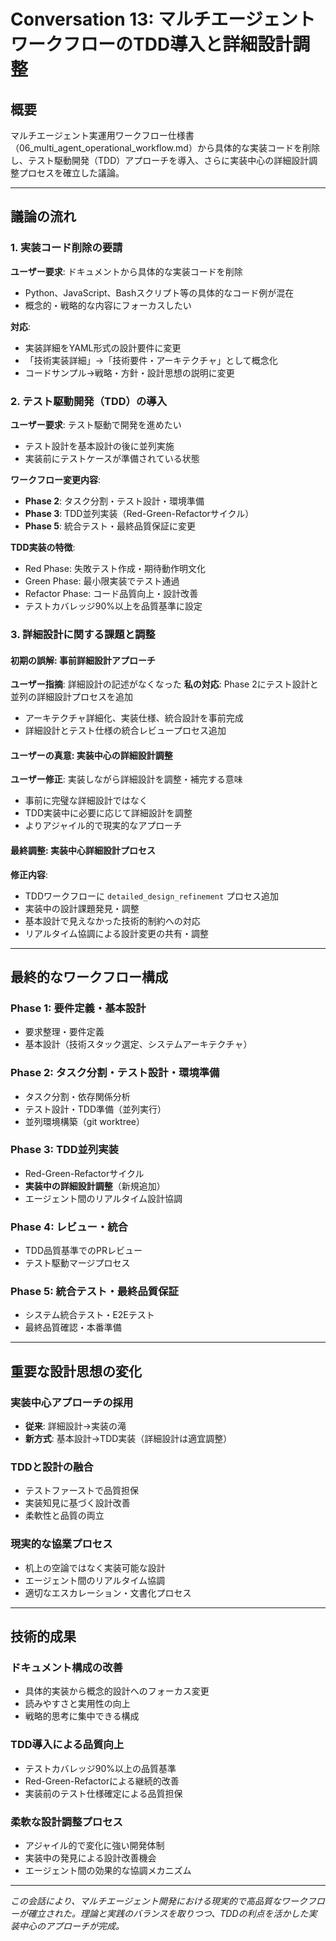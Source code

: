# Conversation 13: マルチエージェントワークフローのTDD導入と詳細設計調整

## 概要
マルチエージェント実運用ワークフロー仕様書（06_multi_agent_operational_workflow.md）から具体的な実装コードを削除し、テスト駆動開発（TDD）アプローチを導入、さらに実装中心の詳細設計調整プロセスを確立した議論。

---

## 議論の流れ

### 1. 実装コード削除の要請
**ユーザー要求**: ドキュメントから具体的な実装コードを削除
- Python、JavaScript、Bashスクリプト等の具体的なコード例が混在
- 概念的・戦略的な内容にフォーカスしたい

**対応**: 
- 実装詳細をYAML形式の設計要件に変更
- 「技術実装詳細」→「技術要件・アーキテクチャ」として概念化
- コードサンプル→戦略・方針・設計思想の説明に変更

### 2. テスト駆動開発（TDD）の導入
**ユーザー要求**: テスト駆動で開発を進めたい
- テスト設計を基本設計の後に並列実施
- 実装前にテストケースが準備されている状態

**ワークフロー変更内容**:
- **Phase 2**: タスク分割・テスト設計・環境準備
- **Phase 3**: TDD並列実装（Red-Green-Refactorサイクル）
- **Phase 5**: 統合テスト・最終品質保証に変更

**TDD実装の特徴**:
- Red Phase: 失敗テスト作成・期待動作明文化
- Green Phase: 最小限実装でテスト通過
- Refactor Phase: コード品質向上・設計改善
- テストカバレッジ90%以上を品質基準に設定

### 3. 詳細設計に関する課題と調整

#### **初期の誤解**: 事前詳細設計アプローチ
**ユーザー指摘**: 詳細設計の記述がなくなった
**私の対応**: Phase 2にテスト設計と並列の詳細設計プロセスを追加
- アーキテクチャ詳細化、実装仕様、統合設計を事前完成
- 詳細設計とテスト仕様の統合レビュープロセス追加

#### **ユーザーの真意**: 実装中心の詳細設計調整
**ユーザー修正**: 実装しながら詳細設計を調整・補完する意味
- 事前に完璧な詳細設計ではなく
- TDD実装中に必要に応じて詳細設計を調整
- よりアジャイル的で現実的なアプローチ

#### **最終調整**: 実装中心詳細設計プロセス
**修正内容**:
- TDDワークフローに `detailed_design_refinement` プロセス追加
- 実装中の設計課題発見・調整
- 基本設計で見えなかった技術的制約への対応
- リアルタイム協調による設計変更の共有・調整

---

## 最終的なワークフロー構成

### **Phase 1: 要件定義・基本設計**
- 要求整理・要件定義
- 基本設計（技術スタック選定、システムアーキテクチャ）

### **Phase 2: タスク分割・テスト設計・環境準備**
- タスク分割・依存関係分析
- テスト設計・TDD準備（並列実行）
- 並列環境構築（git worktree）

### **Phase 3: TDD並列実装**
- Red-Green-Refactorサイクル
- **実装中の詳細設計調整**（新規追加）
- エージェント間のリアルタイム設計協調

### **Phase 4: レビュー・統合**
- TDD品質基準でのPRレビュー
- テスト駆動マージプロセス

### **Phase 5: 統合テスト・最終品質保証**
- システム統合テスト・E2Eテスト
- 最終品質確認・本番準備

---

## 重要な設計思想の変化

### **実装中心アプローチの採用**
- **従来**: 詳細設計→実装の滝
- **新方式**: 基本設計→TDD実装（詳細設計は適宜調整）

### **TDDと設計の融合**
- テストファーストで品質担保
- 実装知見に基づく設計改善
- 柔軟性と品質の両立

### **現実的な協業プロセス**
- 机上の空論ではなく実装可能な設計
- エージェント間のリアルタイム協調
- 適切なエスカレーション・文書化プロセス

---

## 技術的成果

### **ドキュメント構成の改善**
- 具体的実装から概念的設計へのフォーカス変更
- 読みやすさと実用性の向上
- 戦略的思考に集中できる構成

### **TDD導入による品質向上**
- テストカバレッジ90%以上の品質基準
- Red-Green-Refactorによる継続的改善
- 実装前のテスト仕様確定による品質担保

### **柔軟な設計調整プロセス**
- アジャイル的で変化に強い開発体制
- 実装中の発見による設計改善機会
- エージェント間の効果的な協調メカニズム

---

*この会話により、マルチエージェント開発における現実的で高品質なワークフローが確立された。理論と実践のバランスを取りつつ、TDDの利点を活かした実装中心のアプローチが完成。* 